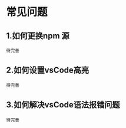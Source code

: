 # 常见问题

## 1.如何更换npm 源
```
待完善
```

## 2.如何设置vsCode高亮
```
待完善
```

## 3.如何解决vsCode语法报错问题
```
待完善
```